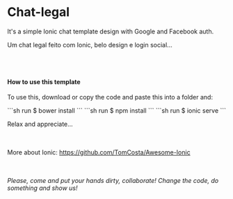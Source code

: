 # Chat-legal
It's a simple Ionic chat template design with Google and Facebook auth.
<p>Um chat legal feito com Ionic, belo design e login social...</p>

<br></br>
#### How to use this template

<p>To use this, download or copy the code and paste this into a folder and:</p> 
```sh
run $ bower install
```
```sh
run $ npm install
```
```sh
run $ ionic serve
```

<p>Relax and appreciate...</p>

<br></br>
More about Ionic: 
https://github.com/TomCosta/Awesome-Ionic


<br></br>
<i> Please, come and put your hands dirty, collaborate! Change the code, do something and show us! </i>

